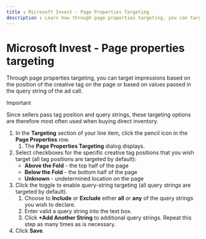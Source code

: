 ```yaml
---
title : Microsoft Invest - Page Properties Targeting
description : Learn how through page properties targeting, you can target impressions based on the position of the creative tag on the page or based on values passed in the query string of the ad call.
---
```



# Microsoft Invest - Page properties targeting

Through page properties targeting, you can target impressions based on
the position of the creative tag on the page or based on values passed
in the query string of the ad call.

> [!IMPORTANT]
> Since sellers pass tag position and query strings, these targeting options are therefore most often used when buying direct inventory.

1. In the **Targeting** section of your
    line item, click the pencil icon in the
    **Page Properties** row.
    1. The **Page Properties Targeting**
        dialog displays.
1. Select checkboxes for the specific creative tag positions that you
    wish target (all tag positions are targeted by default):
    - **Above the Fold** - the top half of
      the page
    - **Below the Fold** - the bottom half
      of the page
    - **Unknown** - undetermined location
      on the page
1. Click the toggle to enable query-string targeting (all query strings
    are targeted by default).
    1. Choose to **Include** or
        **Exclude** either
        **all** or
        **any** of the query strings you
        wish to declare.
    1. Enter valid a query string into the text box.
    1. Click **+Add Another String** to
        additional query strings. Repeat this step as many times as is
        necessary.
1. Click **Save**.

